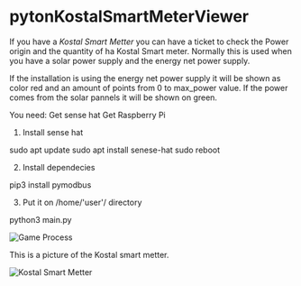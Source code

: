 # pytonKostalSmartMeterViewer

If you have a *Kostal Smart Metter* you can have a ticket to check the Power origin and the quantity of ha Kostal Smart meter.
Normally this is used when you have a solar power supply and the energy net power supply. 

If the installation is using the energy net power supply it will be shown as color red and an amount of points from 0 to max_power value.
If the power comes from the solar pannels it will be shown on green. 

You need: 
Get sense hat
Get Raspberry Pi 


1. Install sense hat

sudo apt update
sudo apt install senese-hat
sudo reboot

2. Install   dependecies

pip3 install pymodbus

3. Put it on  /home/'user'/    directory

python3 main.py

![Game Process](https://github.com/sodapop/pytonKostalSmartMeterViewer-/blob/master/funcionamiento.gif)

This is a picture of the Kostal smart metter.

![Kostal Smart Metter](https://github.com/sodapop/pytonKostalSmartMeterViewer-/blob/master/vatimetro.jpg)
